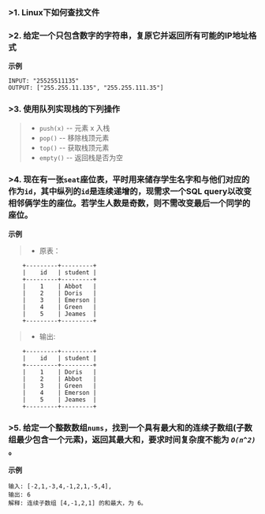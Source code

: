 ### >1. Linux下如何查找文件

### >2. 给定一个只包含数字的字符串，复原它并返回所有可能的IP地址格式

**示例**
	
	INPUT: "25525511135"
	OUTPUT: ["255.255.11.135", "255.255.111.35"]

### >3. 使用队列实现栈的下列操作

>* `push(x)` -- 元素 x 入栈
>* `pop()` -- 移除栈顶元素
>* `top()` -- 获取栈顶元素
>* `empty()` -- 返回栈是否为空

### >4. 现在有一张`seat`座位表，平时用来储存学生名字和与他们对应的作为`id`，其中纵列的`id`是连续递增的，现需求一个SQL query以改变相邻俩学生的座位。若学生人数是奇数，则不需改变最后一个同学的座位。

**示例**
>* 原表：
```
	+---------+---------+
	|    id   | student |
	+---------+---------+
	|    1    | Abbot   |
	|    2    | Doris   |
	|    3    | Emerson |
	|    4    | Green   |
	|    5    | Jeames  |
	+---------+---------+
```
>* 输出:
```
	+---------+---------+
	|    id   | student |
	+---------+---------+
	|    1    | Doris   |
	|    2    | Abbot   |
	|    3    | Green   |
	|    4    | Emerson |
	|    5    | Jeames  |
	+---------+---------+
```

### >5. 给定一个整数数组`nums`，找到一个具有最大和的连续子数组(子数组最少包含一个元素)，返回其最大和，要求时间复杂度不能为 *`O(n^2)`* 。

**示例**
	
	输入: [-2,1,-3,4,-1,2,1,-5,4],
	输出: 6
	解释: 连续子数组 [4,-1,2,1] 的和最大，为 6。
